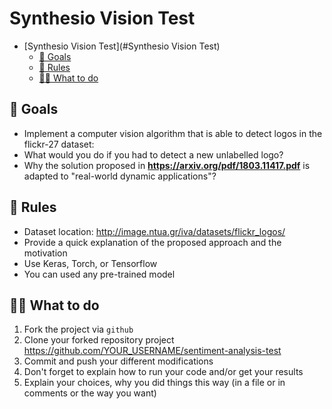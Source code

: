 # Synthesio Vision Test

- [Synthesio Vision Test](#Synthesio Vision Test)
  - [🎯 Goals](#user-content--goals)
  - [📖 Rules](#user-content--rules)
  - [👩‍💻 What to do](#user-content--what-to-do)

## 🎯 Goals
 - Implement a computer vision algorithm that is able to detect logos in the flickr-27 dataset:
 - What would you do if you had to detect a new unlabelled logo?
 - Why the solution proposed in **https://arxiv.org/pdf/1803.11417.pdf** is adapted to "real-world  dynamic applications"? 

## 📖 Rules

  - Dataset location: http://image.ntua.gr/iva/datasets/flickr_logos/
  - Provide a quick explanation of the proposed approach and the motivation 
  - Use Keras, Torch, or Tensorflow 
  - You can used any pre-trained model

## 👩‍💻 What to do

1. Fork the project via `github`
2. Clone your forked repository project https://github.com/YOUR_USERNAME/sentiment-analysis-test
3. Commit and push your different modifications
4. Don't forget to explain how to run your code and/or get your results
5. Explain your choices, why you did things this way (in a file or in comments or the way you want)
